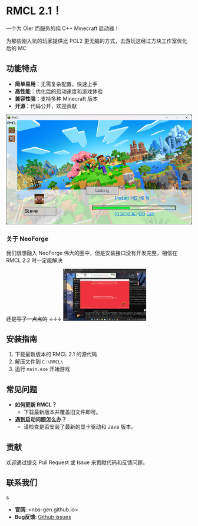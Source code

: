 # RMCL 2.1！
一个为 OIer 而服务的纯 C++ Minecraft 启动器！

为那些刚入坑的玩家提供比 PCL2 更无脑的方式，去游玩这经过方块工作室优化后的 MC

## 功能特点

- **简单易用**：无需复杂配置，快速上手
- **高性能**：优化后的启动速度和游戏体验
- **兼容性强**：支持多种 Minecraft 版本
- **开源**：代码公开，欢迎贡献

![](show1.png)

### 关于 NeoForge

我们很想融入 NeoForge 伟大的圈中，但是安装接口没有开发完整，相信在 RMCL 2.2 时一定能解决

~~还是写了一点点的~~
↓↓↓
![](show2.png)

## 安装指南

1. 下载最新版本的 RMCL 2.1 的源代码
2. 解压文件到 `C:\RMCL\`
3. 运行 `main.exe` 开始游戏

## 常见问题

- **如何更新 RMCL？**
    - 下载最新版本并覆盖旧文件即可。
- **遇到启动问题怎么办？**
    - 请检查是否安装了最新的显卡驱动和 Java 版本。

## 贡献

欢迎通过提交 Pull Request 或 Issue 来贡献代码和反馈问题。

## 联系我们
s
- **官网**: <nbs-gen.github.io>
- **Bug反馈**: [Github issues](https://github.com/nbs-gen/RMCL/issues)


